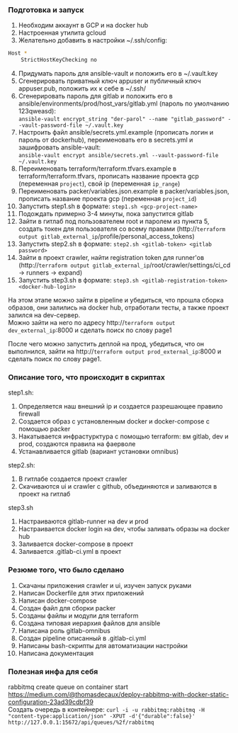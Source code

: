 ### Подготовка и запуск

1. Необходим аккаунт в GCP и на docker hub  
2. Настроенная утилита gcloud  
3. Желательно добавить в настройки ~/.ssh/config:
```bash
Host *
    StrictHostKeyChecking no
```
4. Придумать пароль для ansible-vault и положить его в ~/.vault.key
5. Сгенерировать приватный ключ appuser и публичный ключ appuser.pub, положить их к себе в ~/.ssh/  
6. Сгенерировать пароль для gitlab и положить его в ansible/environments/prod/host_vars/gitlab.yml (пароль по умолчанию 123qweasd):   
`ansible-vault encrypt_string "der-parol" --name "gitlab_password" --vault-password-file ~/.vault.key`
7. Настроить файл ansible/secrets.yml.example (прописать логин и пароль от dockerhub), переименовать его в secrets.yml и зашифровать ansible-vault:  
`ansible-vault encrypt ansible/secrets.yml --vault-password-file ~/.vault.key`
8. Переименовать terraform/terraform.tfvars.example в terraform/terraform.tfvars, прописать название проекта gcp (переменная `project`), свой ip (переменная `ip_range`)  
9. Переименовать packer/variables.json.example в packer/variables.json, прописать название проекта gcp (переменная `project_id`)  
10. Запустить step1.sh в формате: `step1.sh <gcp-project-name>`
11. Подождать примерно 3-4 минуты, пока запустится gitlab  
12. Зайти в гитлаб под пользователем root и паролем из пункта 5, создать токен для пользователя со всему правами (http://`terraform output gitlab_external_ip`/profile/personal_access_tokens)  
13. Запустить step2.sh в формате: `step2.sh <gitlab-token> <gitlab password>`  
14. Зайти в проект crawler, найти registration token для runner'ов (http://`terraform output gitlab_external_ip`/root/crawler/settings/ci_cd -> runners -> expand)  
15. Запустить step3.sh в формате: `step3.sh <gitlab-registration-token> <docker-hub-login>`  

На этом этапе можно зайти в pipeline и убедиться, что прошла сборка образов, они залились на docker hub, отработали тесты, а также проект залился на dev-сервер.  
Можно зайти на него по адресу http://`terraform output dev_external_ip`:8000 и сделать поиск по слову page1  

После чего можно запустить деплой на прод, убедиться, что он выполнился, зайти на http://`terraform output prod_external_ip`:8000 и сделать поиск по слову page1.


### Описание того, что происходит в скриптах

step1.sh:  
1. Определяется наш внешний ip и создается разрешающее правило firewall  
2. Создается образ с установленным docker и docker-compose с помощью packer  
3. Накатывается инфрастурктура с помощью terraform: вм gitlab, dev и prod, создаются правила на фаерволе  
4. Устанавливается gitlab (вариант установки omnibus)  

step2.sh:  
1. В гитлабе создается проект crawler
2. Скачиваются ui и crawler с github, объединяются и заливаются в проект на гитлаб

step3.sh
1. Настраиваются gitlab-runner на dev и prod
2. Настраивается docker login на dev, чтобы заливать образы на docker hub
3. Заливается docker-compose в проект
4. Заливается .gitlab-ci.yml в проект


### Резюме того, что было сделано

1. Скачаны приложения crawler и ui, изучен запуск руками  
2. Написан Dockerfile для этих приложений  
3. Написан docker-compose  
4. Создан файл для сборки packer  
5. Созданы файлы и модули для terraform  
6. Создана типовая иерархия файлов для ansible  
6. Написана роль gitlab-omnibus  
7. Создан pipeline описанный в .gitlab-ci.yml  
8. Написаны bash-скрипты для автоматизации настройки  
9. Написана документация  

### Полезная инфа для себя 

rabbitmq create queue on container start https://medium.com/@thomasdecaux/deploy-rabbitmq-with-docker-static-configuration-23ad39cdbf39  
Создать очередь в контейнере: `curl -i -u rabbitmq:rabbitmq -H "content-type:application/json" -XPUT -d'{"durable":false}' http://127.0.0.1:15672/api/queues/%2f/rabbitmq`
